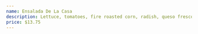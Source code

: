 ```yaml
---
name: Ensalada De La Casa
description: Lettuce, tomatoes, fire roasted corn, radish, queso fresco, avocado , bell peppers, salsa fresca, and tortilla strips with our chef's own avocado dressing. Add steak $6, Chicken $5, Prawns (5pcs) $7.25, Salmon $11, Fresh Veggies $4, Beef $6
price: $13.75
---
```

